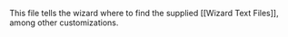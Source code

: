This file tells the wizard where to find the supplied [[Wizard Text Files]], among other customizations.